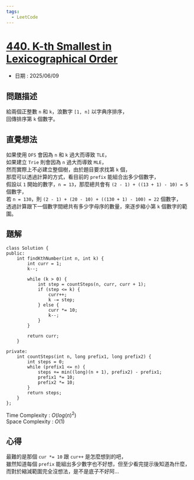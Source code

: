```yaml
---
tags:
  - LeetCode
---
```


# [440. K-th Smallest in Lexicographical Order](https://leetcode.com/problems/k-th-smallest-in-lexicographical-order/editorial/)  

+ 日期 : 2025/06/09  

## 問題描述  

給兩個正整數 `n` 和 `k`，浪數字 `[1, n]` 以字典序排序，  
回傳排序第 `k` 個數字。

## 直覺想法  

如果使用 `DFS` 會因為 `n` 和 `k` 過大而導致 `TLE`，  
如果建立 `Trie` 則會因為 `n` 過大而導致 `MLE`，  
然而實際上不必建立整個樹，由於題目要求找第 `k` 個，  
那麼可以透過計算的方式，看目前的 `prefix` 能組合出多少個數字，  
假設以 `1` 開始的數字，`n = 13`，那麼總共會有 `(2 - 1) + ((13 + 1) - 10) = 5` 個數字，  
若 `n = 130`，則 `(2 - 1) + (20 - 10) + ((130 + 1) - 100) = 22` 個數字，  
透過計算跟下一個數字間總共有多少字母序的數量，來逐步縮小第 `k` 個數字的範圍。  

## 題解  

```cpp=
class Solution {
public:
    int findKthNumber(int n, int k) {
        int curr = 1;
        k--;

        while (k > 0) {
            int step = countSteps(n, curr, curr + 1);
            if (step <= k) {
                curr++;
                k -= step;
            } else {
                curr *= 10;
                k--;
            }
        }

        return curr;
    }

private:
    int countSteps(int n, long prefix1, long prefix2) {
        int steps = 0;
        while (prefix1 <= n) {
            steps += min((long)(n + 1), prefix2) - prefix1;
            prefix1 *= 10;
            prefix2 *= 10;
        }
        return steps;
    }
};
```

Time Complexity : $O(log(n)^2)$  
Space Complexity : $O(1)$  

## 心得  

最難的是那個 `cur *= 10` 跟 `cur++` 是怎麼想到的吧，  
雖然知道每個 `prefix` 能組出多少數字也不好想，但至少看完提示後知道為什麼，  
而對於縮減範圍完全沒想法，是不是底子不好阿...
